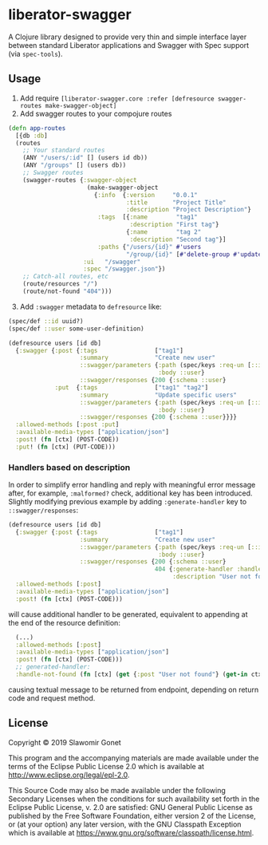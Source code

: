 # liberator-swagger

A Clojure library designed to provide very thin and simple interface layer between standard Liberator applications and Swagger with Spec support (via `spec-tools`).

## Usage

1. Add require `[liberator-swagger.core :refer [defresource swagger-routes make-swagger-object]`
2. Add swagger routes to your compojure routes
```clojure
(defn app-routes
  [{db :db]
  (routes
    ;; Your standard routes
    (ANY "/users/:id" [] (users id db))
    (ANY "/groups" [] (users db))
    ;; Swagger routes
    (swagger-routes {:swagger-object 
                      (make-swagger-object
                        {:info  {:version     "0.0.1"
                                 :title       "Project Title"
                                 :description "Project Description"}
                         :tags  [{:name        "tag1"
                                  :description "First tag"}
                                 {:name        "tag 2"
                                  :description "Second tag"}]
                         :paths {"/users/{id}" #'users
                                 "/group/{id}" [#'delete-group #'update-group]}})
                     :ui   "/swagger"
                     :spec "/swagger.json"})
    ;; Catch-all routes, etc
    (route/resources "/")
    (route/not-found "404")))

```
3. Add `:swagger` metadata to `defresource` like:
```clojure
(spec/def ::id uuid?)
(spec/def ::user some-user-definition)

(defresource users [id db]
  {:swagger {:post {:tags                ["tag1"]
                    :summary             "Create new user"
                    ::swagger/parameters {:path (spec/keys :req-un [::id])
                                          :body ::user}
                    ::swagger/responses {200 {:schema ::user}
             :put  {:tags                ["tag1" "tag2"]
                    :summary             "Update specific users"
                    ::swagger/parameters {:path (spec/keys :req-un [::id])
                                          :body ::user}
                    ::swagger/responses {200 {:schema ::user}}}}
  :allowed-methods [:post :put]
  :available-media-types ["application/json"]
  :post! (fn [ctx] (POST-CODE))
  :put! (fn [ctx] (PUT-CODE)))
```

### Handlers based on description

In order to simplify error handling and reply with meaningful error message after, for example, `:malformed?` check, additional key has been introduced. Slightly modifying previous example by adding `:generate-handler` key to `::swagger/responses`:

```clojure
(defresource users [id db]
  {:swagger {:post {:tags                ["tag1"]
                    :summary             "Create new user"
                    ::swagger/parameters {:path (spec/keys :req-un [::id])
                                          :body ::user}
                    ::swagger/responses {200 {:schema ::user}
                                         404 {:generate-handler :handle-not-found
                                              :description "User not found!"}}
  :allowed-methods [:post]
  :available-media-types ["application/json"]
  :post! (fn [ctx] (POST-CODE)))
```

will cause additional handler to be generated, equivalent to appending at the end of the resource definition:
```clojure
  (...)
  :allowed-methods [:post]
  :available-media-types ["application/json"]
  :post! (fn [ctx] (POST-CODE)))
  ;; generated-handler:
  :handle-not-found (fn [ctx] (get {:post "User not found"} (get-in ctx [:request :method]))))
  ```

causing textual message to be returned from endpoint, depending on return code and request method.

## License

Copyright © 2019 Slawomir Gonet

This program and the accompanying materials are made available under the
terms of the Eclipse Public License 2.0 which is available at
http://www.eclipse.org/legal/epl-2.0.

This Source Code may also be made available under the following Secondary
Licenses when the conditions for such availability set forth in the Eclipse
Public License, v. 2.0 are satisfied: GNU General Public License as published by
the Free Software Foundation, either version 2 of the License, or (at your
option) any later version, with the GNU Classpath Exception which is available
at https://www.gnu.org/software/classpath/license.html.
